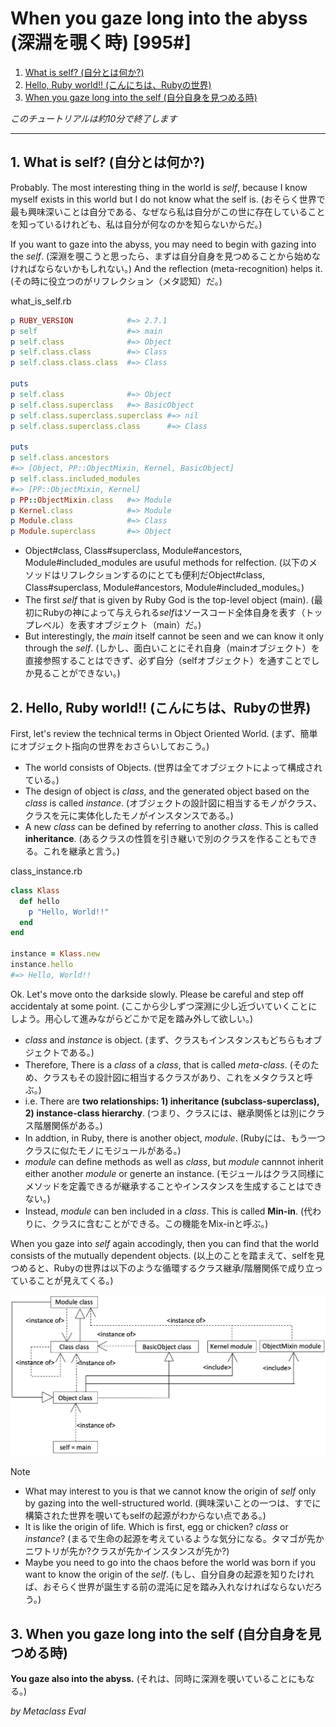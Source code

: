 # When you gaze long into the abyss (深淵を覗く時) [995#]

1. [What is self? (自分とは何か?)](#1-what-is-self-%E8%87%AA%E5%88%86%E3%81%A8%E3%81%AF%E4%BD%95%E3%81%8B)
2. [Hello, Ruby world\!\! (こんにちは、Rubyの世界)](#2--hello-ruby-world-%E3%81%93%E3%82%93%E3%81%AB%E3%81%A1%E3%81%AFruby%E3%81%AE%E4%B8%96%E7%95%8C)
3. [When you gaze long into the self (自分自身を見つめる時)](#3-when-you-gaze-long-into-the-self-%E8%87%AA%E5%88%86%E8%87%AA%E8%BA%AB%E3%82%92%E8%A6%8B%E3%81%A4%E3%82%81%E3%82%8B%E6%99%82)

*このチュートリアルは約10分で終了します*

----

## 1. What is self? (自分とは何か?)

Probably. The most interesting thing in the world is *self*, because I know myself exists in this world but I do not know what the self is.  (おそらく世界で最も興味深いことは自分である、なぜなら私は自分がこの世に存在していることを知っているけれども、私は自分が何なのかを知らないからだ。)

If you want to gaze into the abyss, you may need to begin with gazing into the *self*. (深淵を覗こうと思ったら、まずは自分自身を見つめることから始めなければならないかもしれない。) And the reflection (meta-recognition) helps it. (その時に役立つのがリフレクション（メタ認知）だ。)

what_is_self.rb
```ruby
p RUBY_VERSION            #=> 2.7.1
p self                    #=> main
p self.class              #=> Object
p self.class.class        #=> Class
p self.class.class.class  #=> Class

puts
p self.class              #=> Object
p self.class.superclass   #=> BasicObject
p self.class.superclass.superclass #=> nil
p self.class.superclass.class      #=> Class

puts
p self.class.ancestors
#=> [Object, PP::ObjectMixin, Kernel, BasicObject]
p self.class.included_modules
#=> [PP::ObjectMixin, Kernel]
p PP::ObjectMixin.class   #=> Module
p Kernel.class            #=> Module
p Module.class            #=> Class
p Module.superclass       #=> Object
```

* Object#class, Class#superclass, Module#ancestors, Module#included_modules are usuful methods for relfection. (以下のメソッドはリフレクションするのにとても便利だObject#class, Class#superclass, Module#ancestors, Module#included_modules。)
* The first *self* that is given by Ruby God is the top-level object (main). (最初にRubyの神によって与えられる*self*はソースコード全体自身を表す（トップレベル）を表すオブジェクト（main）だ。)
* But interestingly, the *main* itself cannot be seen and we can know it only through the *self*. (しかし、面白いことにそれ自身（mainオブジェクト）を直接参照することはできず、必ず自分（selfオブジェクト）を通すことでしか見ることができない。)

## 2.  Hello, Ruby world!! (こんにちは、Rubyの世界)

First, let's review the technical terms in Object Oriented World. (まず、簡単にオブジェクト指向の世界をおさらいしておこう。)
* The world consists of Objects. (世界は全てオブジェクトによって構成されている。)
* The design of object is *class*, and the generated object based on the *class* is called *instance*. (オブジェクトの設計図に相当するモノがクラス、クラスを元に実体化したモノがインスタンスである。)
* A new *class* can be defined by referring to another *class*. This is called **inheritance**. (あるクラスの性質を引き継いで別のクラスを作ることもできる。これを継承と言う。)

class_instance.rb
```ruby
class Klass
  def hello
    p "Hello, World!!"
  end
end

instance = Klass.new
instance.hello
#=> Hello, World!!
```

Ok. Let's move onto the darkside slowly. Please be careful and step off accidentaly at some point. (ここから少しずつ深淵に少し近づいていくことにしよう。用心して進みながらどこかで足を踏み外して欲しい。)
* *class* and *instance* is object. (まず、クラスもインスタンスもどちらもオブジェクトである。)
* Therefore, There is a *class*  of a *class*, that is called *meta-class*. (そのため、クラスもその設計図に相当するクラスがあり、これをメタクラスと呼ぶ。)
* i.e. There are **two relationships: 1) inheritance (subclass-superclass), 2) instance-class hierarchy**. (つまり、クラスには、継承関係とは別にクラス階層関係がある。)
* In addtion, in Ruby, there is another object, *module*. (Rubyには、もう一つクラスに似たモノにモジュールがある。)
* *module* can define methods as well as *class*, but *module* cannnot inherit either another *module* or generte an instance. (モジュールはクラス同様にメソッドを定義できるが継承することやインスタンスを生成することはできない。)
* Instead, *module* can ben included in a *class*. This is called **Min-in**. (代わりに、クラスに含むことができる。この機能をMix-inと呼ぶ。)

When you gaze into *self* again accodingly, then you can find that the world consists of the mutually dependent objects. (以上のことを踏まえて、selfを見つめると、Rubyの世界は以下のような循環するクラス継承/階層関係で成り立っていることが見えてくる。)

![Object World](../png/object_world.png)

Note
* What may interest to you is that we cannot know the origin of *self* only by gazing into the well-structured world.  (興味深いことの一つは、すでに構築された世界を覗いてもselfの起源がわからない点である。) 
* It is like the origin of life. Which is first, egg or chicken? *class* or *instance*? (まるで生命の起源を考えているような気分になる。タマゴが先かニワトリが先か?クラスが先かインスタンスが先か?)
* Maybe you need to go into the chaos before the world was born if you want to know the origin of the *self*. (もし、自分自身の起源を知りたければ、おそらく世界が誕生する前の混沌に足を踏み入れなければならないだろう。)

## 3. When you gaze long into the self (自分自身を見つめる時)

**You gaze also into the abyss.** (それは、同時に深淵を覗いていることにもなる。)

*by Metaclass Eval*

